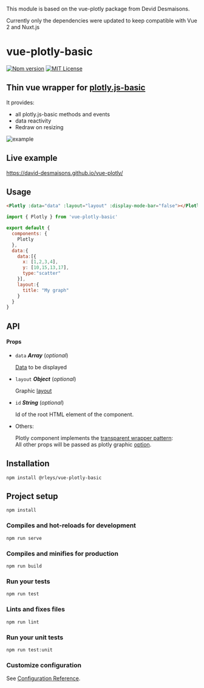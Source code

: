 
This module is based on the vue-plotly package from Devid Desmaisons. 

Currently only the dependencies were updated to keep compatible with Vue 2 and Nuxt.js



# vue-plotly-basic 

[![Npm version](https://img.shields.io/npm/v/@rleys/vue-plotly-basic.svg)](https://www.npmjs.com/package/@rleys/vue-plotly-basic)
[![MIT License](https://img.shields.io/github/license/David-Desmaisons/vue-plotly.svg)](https://github.com/David-Desmaisons/vue-plotly/blob/master/LICENSE)

<h2>Thin vue wrapper for <a
              href="https://plot.ly/javascript/"
              target="_blank"
            >plotly.js-basic</a></h2>
<span>It provides:</span>
<ul>
  <li>all plotly.js-basic methods and events</li>
  <li>data reactivity</li>
  <li>Redraw on resizing</li>
</ul>

![example](./example/assets/demo.gif)

## Live example
https://david-desmaisons.github.io/vue-plotly/

## Usage
```HTML
<Plotly :data="data" :layout="layout" :display-mode-bar="false"></Plotly>
```
```javascript
import { Plotly } from 'vue-plotly-basic'

export default {
  components: {
    Plotly
  },
  data:{
    data:[{
      x: [1,2,3,4],
      y: [10,15,13,17],
      type:"scatter"
    }],
    layout:{
      title: "My graph"
    }
  }
}
```
## API

#### Props 

- `data` ***Array*** (*optional*) 

  [Data](https://plot.ly/javascript/reference/) to be displayed

- `layout` ***Object*** (*optional*) 

  Graphic [layout](https://plot.ly/javascript/reference/#layout)

- `id` ***String*** (*optional*) 

  Id of the root HTML element of the component.

- Others:

  Plotly component implements the [transparent wrapper pattern](https://zendev.com/2018/05/31/transparent-wrapper-components-in-vue.html):<br>All other props will be passed as plotly graphic [option](https://plot.ly/javascript/configuration-options/).

## Installation
```
npm install @rleys/vue-plotly-basic
```

## Project setup
```
npm install
```

### Compiles and hot-reloads for development
```
npm run serve
```

### Compiles and minifies for production
```
npm run build
```

### Run your tests
```
npm run test
```

### Lints and fixes files
```
npm run lint
```

### Run your unit tests
```
npm run test:unit
```

### Customize configuration
See [Configuration Reference](https://cli.vuejs.org/config/).

